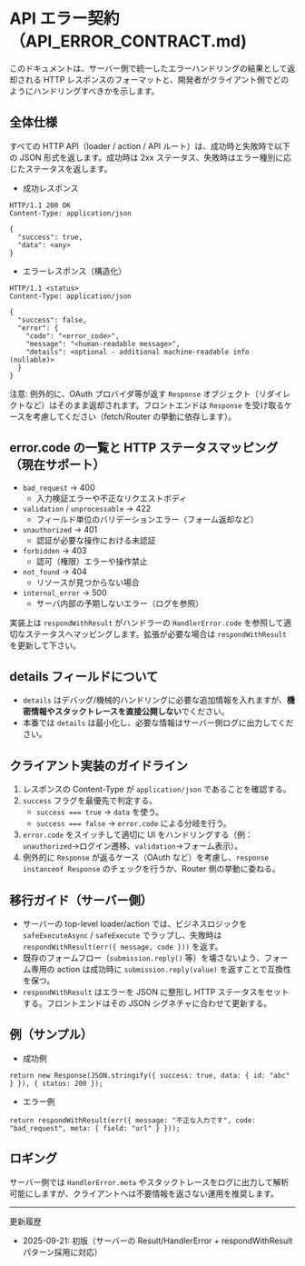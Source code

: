 # API エラー契約（API_ERROR_CONTRACT.md)

このドキュメントは、サーバー側で統一したエラーハンドリングの結果として返却される HTTP レスポンスのフォーマットと、開発者がクライアント側でどのようにハンドリングすべきかを示します。

## 全体仕様

すべての HTTP API（loader / action / API ルート）は、成功時と失敗時で以下の JSON 形式を返します。成功時は 2xx ステータス、失敗時はエラー種別に応じたステータスを返します。

- 成功レスポンス

```
HTTP/1.1 200 OK
Content-Type: application/json

{
  "success": true,
  "data": <any>
}
```

- エラーレスポンス（構造化）

```
HTTP/1.1 <status>
Content-Type: application/json

{
  "success": false,
  "error": {
    "code": "<error_code>",
    "message": "<human-readable message>",
    "details": <optional - additional machine-readable info (nullable)>
  }
}
```

注意: 例外的に、OAuth プロバイダ等が返す `Response` オブジェクト（リダイレクトなど）はそのまま返却されます。フロントエンドは `Response` を受け取るケースを考慮してください（fetch/Router の挙動に依存します）。

## error.code の一覧と HTTP ステータスマッピング（現在サポート）

- `bad_request` → 400
  - 入力検証エラーや不正なリクエストボディ
- `validation` / `unprocessable` → 422
  - フィールド単位のバリデーションエラー（フォーム返却など）
- `unauthorized` → 401
  - 認証が必要な操作における未認証
- `forbidden` → 403
  - 認可（権限）エラーや操作禁止
- `not_found` → 404
  - リソースが見つからない場合
- `internal_error` → 500
  - サーバ内部の予期しないエラー（ログを参照）

実装上は `respondWithResult` がハンドラーの `HandlerError.code` を参照して適切なステータスへマッピングします。拡張が必要な場合は `respondWithResult` を更新して下さい。

## details フィールドについて

- `details` はデバッグ/機械的ハンドリングに必要な追加情報を入れますが、**機密情報やスタックトレースを直接公開しない**でください。
- 本番では `details` は最小化し、必要な情報はサーバー側ログに出力してください。

## クライアント実装のガイドライン

1. レスポンスの Content-Type が `application/json` であることを確認する。
2. `success` フラグを最優先で判定する。
   - `success === true` → `data` を使う。
   - `success === false` → `error.code` による分岐を行う。
3. `error.code` をスイッチして適切に UI をハンドリングする（例：`unauthorized`→ログイン遷移、`validation`→フォーム表示）。
4. 例外的に `Response` が返るケース（OAuth など）を考慮し、`response instanceof Response` のチェックを行うか、Router 側の挙動に委ねる。

## 移行ガイド（サーバー側）

- サーバーの top-level loader/action では、ビジネスロジックを `safeExecuteAsync` / `safeExecute` でラップし、失敗時は `respondWithResult(err({ message, code }))` を返す。
- 既存のフォームフロー（`submission.reply()` 等）を壊さないよう、フォーム専用の action は成功時に `submission.reply(value)` を返すことで互換性を保つ。
- `respondWithResult` はエラーを JSON に整形し HTTP ステータスをセットする。フロントエンドはその JSON シグネチャに合わせて更新する。

## 例（サンプル）

- 成功例

```
return new Response(JSON.stringify({ success: true, data: { id: "abc" } }), { status: 200 });
```

- エラー例

```
return respondWithResult(err({ message: "不正な入力です", code: "bad_request", meta: { field: "url" } }));
```

## ロギング

サーバー側では `HandlerError.meta` やスタックトレースをログに出力して解析可能にしますが、クライアントへは不要情報を返さない運用を推奨します。

---

更新履歴

- 2025-09-21: 初版（サーバーの Result/HandlerError + respondWithResult パターン採用に対応）
